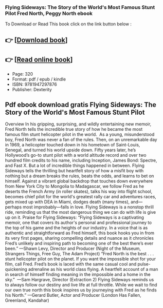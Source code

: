 ### Flying Sideways: The Story of the World's Most Famous Stunt Pilot Fred North, Peggy North ebook

To Download or Read This book click on the link button below :

## 👉  [**[Download book](http://get-pdfs.com/download.php?group=book&from=github.com&id=685745&lnk=1081 "Download book")**]

## 👉  [**[Read online book](http://get-pdfs.com/download.php?group=book&from=github.com&id=685745&lnk=1081 "Read online book")**]


* Page: 320
* Format: pdf / epub / kindle
* ISBN: 9781947297876
* Publisher: Dexterity



## Pdf ebook download gratis Flying Sideways: The Story of the World's Most Famous Stunt Pilot


Overview
In his gripping, surprising, and wildly entertaining new memoir, Fred North tells the incredible true story of how he became the most famous film stunt helicopter pilot in the world.  As a young, misunderstood boy, Fred North was never a fan of the rules. Then, on an unremarkable day in 1969, a helicopter touched down in his hometown of Saint-Louis, Senegal, and turned his world upside down. Fifty years later, he’s Hollywood’s go-to stunt pilot with a world altitude record and over two hundred film credits to his name, including Inception, James Bond: Spectre, and Fast X. But a lot of incredible things happened in between. Flying Sideways tells the thrilling but heartfelt story of how a misfit boy with nothing but a dream breaks the rules, beats the odds, and learns to bet on himself. Against a vibrant global backdrop that touches down everywhere from New York City to Mongolia to Madagascar, we follow Fred as he deserts the French Army (in roller skates), talks his way into flight school, becomes chief pilot for the world&#039;s greatest rally car and adventures races, gets mixed up with DEA in Miami, dodges death (many times), and—perhaps most improbably—falls in love. Flying Sideways is a nonstop thrill ride, reminding us that the most dangerous thing we can do with life is give up on it. Praise for Flying Sideways: “Flying Sideways is a captivating memoir, one that covers its author&#039;s personal and professional journey to the top of his game and the heights of our industry. In a voice that is as authentic and straightforward as Fred himself, this book hooks you in from its very first pages, sharing compelling details and nuance as it chronicles Fred’s unlikely and inspiring path to becoming one of the best there’s ever been.” —Shawn Levy, Director and Producer (Night of the Museum, Strangers Things, Free Guy, The Adam Project) “Fred North is the best . . . stunt helicopter pilot on the planet. If you want the impossible shot for your film, call Fred. Fred’s book is laced with the same casual cool and pulse-quickening adrenaline as his world class flying. A heartfelt account of a man in search of himself finding meaning in the impossible and a home in the sky.”  —Sam Hargrave, Director (Extraction 2) Flying Sideways reminds us to always follow our destiny and live life at full throttle. While we wait to find our own true north this book inspires us by journeying with Fred as he finds his North.” —Gerard Butler, Actor and Producer (London Has Fallen, Greenland, Kandahar)



